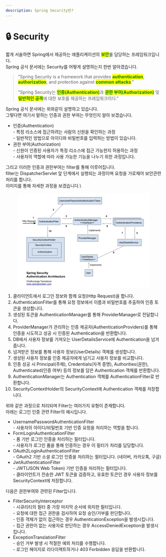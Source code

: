 ```yaml
---
description: Spring Security란?
---
```


# 🔒 Security

짧게 서술하면 Spring에서 제공하는 애플리케이션의 <mark style="color:green;">**보안**</mark>을 담당하는 프레임워크입니다.\
Spring 공식 문서에는 Security를 어떻게 설명하는지 한번 알아겠습니다.

> "Spring Security is a framework that provides <mark style="color:green;">**authentication**</mark>, <mark style="color:green;">**authorization**</mark>, and protection against <mark style="color:green;">**common attacks**</mark>."
>
> "Spring Security는 <mark style="color:green;">**인증(Authentication)**</mark>과 <mark style="color:green;">**권한 부여(Authorization)**</mark> 및 <mark style="color:green;">**일반적인 공격**</mark>에 대한 보호를 제공하는 프레임워크이다."

Spring 공식 문서에는 위와같이 설명하고 있습니다.\
그렇다면 여기서 말하는 인증과 권한 부여는 무엇인지 알아 보겠습니다.

* 인증(Authentication)\
  \- 특정 리소스에 접근하려는 사람의 신원을 확인하는 과정\
  \- 일반적인 방법으로 아이디와 비밀번호를 입력하는 방법이 있습니다.
* 권한 부여(Authorization)\
  \- 신원이 인증된 사용자가 특정 리소스에 접근 가능한지 허용하는 과정\
  \- 사용자의 역할에 따라 사용 가능한 기능을 나누기 위한 과정입니다.

그리고 이러한 인증과 권한부여는 filter를 통해 이루어집니다.\
filter는 DispatcherServlet 앞 단계에서 실행되는 과정이며 요청을 가로채어 보안관련 처리를 합니다.\
이미지를 통해 자세한 과정을 보겠습니다.\


<figure><img src=".gitbook/assets/security architecture.png" alt=""><figcaption></figcaption></figure>

1. 클라이언트에서 로그인 정보와 함께 요청(Http Request)을 합니다.
2. AuthenticationFilter를 통해 요청 정보에서 이름과 비밀번호를 추출하여 인증 토큰을 생성합니다.
3. 생성된 토큰을 AuthenticationManager를 통해 ProviderManager로 전달합니다.
4. ProviderManager가 관리하는 인증 제공자(AuthenticationProviders)를 통해 인증을 시도하고 성공 시 인증된 Authentication을 반환합니다.
5. DB에서 사용자 정보를 가져오는 UserDetailsService에 Authentication을 넘겨줍니다.
6. 넘겨받은 정보를 통해 사용자 정보(UserDetails) 객체를 생성합니다.
7. 생성된 사용자 정보를 인증 제공자에게 넘기고 사용자 정보를 비교합니다.
8. 인증 성공 시 Principal(주체), Credentials(자격 증명), Authorities(권한), Authenticated(인증 여부) 등의 정보를 담은 Authentication 객체를 반환합니다.
9. AuthenticationManager는 Authentication 객체를 AuthenticationFilter로 반환합니다.
10. SecurityContextHolder의 SecurityContext에 Authentication 객체를 저장합니다.

위와 같은 과정으로 처리되며 Filter는 여러가지 유형이 존재합니다.\
아래는 로그인 인증 관련 Filter의 예시입니다.

* UsernamePasswordAuthenticationFilter\
  \- 사용자의 아이디/비밀번호 기반 인증 요청을 처리하는 역할을 합니다.
* FormLoginAuthenticationFilter\
  \- 폼 기반 로그인 인증을 처리하는 필터입니다.\
  \- 사용자가 로그인 폼을 통해 인증하는 경우 이 필터가 처리를 담당합니다.
* OAuth2LoginAuthenticationFilter\
  \- OAuth2 기반 소셜 로그인 인증을 처리하는 필터입니다. (네이버, 카카오톡, 구글)
* JwtAuthenticationFilter\
  \- JWT(JSON Web Token) 기반 인증을 처리하는 필터입니다.\
  \- 클라이언트가 전송한 JWT 토큰을 검증하고, 유효한 토큰인 경우 사용자 정보를 SecurityContext에 저장합니다.

다음은 권한부여와 관련된 Filter입니다.

* FilterSecurityInterceptor\
  \- 시큐리티의 필터 중 가장 마지막 순서에 위치한 필터입니다.\
  \- 요청에 대한 접근 권한을 검사하여 요청 승인/거부를 판단합니다.\
  \- 인증 객체가 없이 접근하는 경우 AuthenticationException을 발생시킵니다.\
  \- 접근 권한이 없는 사용자로 판단하는 경우 AccessDeniedException을 발생시킵니다.
* ExceptionTranslationFilter\
  \- 승인 거부 발생 시 적절한 예외 처리를 수행합니다.\
  \- 로그인 페이지로 리다이렉트하거나 403 Forbidden 응답을 반환합니다.


